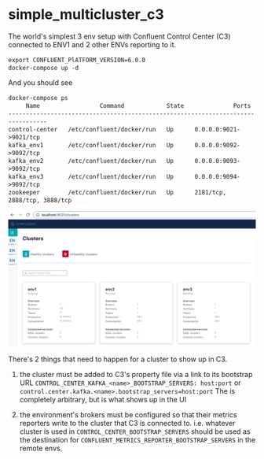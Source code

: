 # simple_multicluster_c3
The world's simplest 3 env setup with Confluent Control Center (C3) connected to ENV1 and 2 other ENVs reporting to it.

````
export CONFLUENT_PlATFORM_VERSION=6.0.0
docker-compose up -d
````

And you should see

````
docker-compose ps             
     Name                 Command            State              Ports            
---------------------------------------------------------------------------------
control-center   /etc/confluent/docker/run   Up      0.0.0.0:9021->9021/tcp      
kafka_env1       /etc/confluent/docker/run   Up      0.0.0.0:9092->9092/tcp      
kafka_env2       /etc/confluent/docker/run   Up      0.0.0.0:9093->9092/tcp      
kafka_env3       /etc/confluent/docker/run   Up      0.0.0.0:9094->9092/tcp      
zookeeper        /etc/confluent/docker/run   Up      2181/tcp, 2888/tcp, 3888/tcp
````
![Control Center showing 3 clusters](C3_with_3_clusters.png "Control Center showing 3 clusters")

There's 2 things that need to happen for a cluster to show up in C3.

1. the cluster must be added to C3's property file via a link to its bootstrap URL
`CONTROL_CENTER_KAFKA_<name>_BOOTSTRAP_SERVERS: host:port`
or
`control.center.kafka.<name>.bootstrap_servers=host:port`
The <name> is completely arbitrary, but is what shows up in the UI

2. the environment's brokers must be configured so that their metrics reporters write to the cluster that C3 is connected to.
i.e. whatever cluster is used in `CONTROL_CENTER_BOOTSTRAP_SERVERS` should be used as the destination for `CONFLUENT_METRICS_REPORTER_BOOTSTRAP_SERVERS` in the remote envs.

